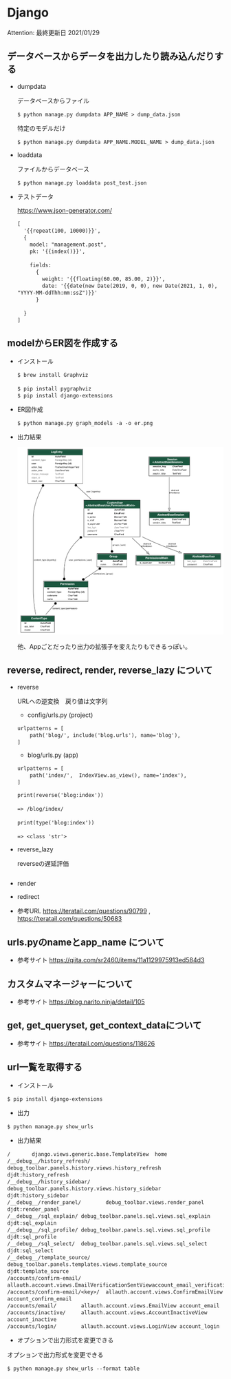 # Django

Attention: 最終更新日 2021/01/29


## データベースからデータを出力したり読み込んだりする

- dumpdata

  データベースからファイル

  ```
  $ python manage.py dumpdata APP_NAME > dump_data.json
  ```

  特定のモデルだけ

  ```
  $ python manage.py dumpdata APP_NAME.MODEL_NAME > dump_data.json
  ```

- loaddata

  ファイルからデータベース

  ```
  $ python manage.py loaddata post_test.json   
  ```

- テストデータ
  
  https://www.json-generator.com/
  
  ```
  [
    '{{repeat(100, 10000)}}',
    {
      model: "management.post",
      pk: '{{index()}}',
      
      fields: 
        {
          weight: '{{floating(60.00, 85.00, 2)}}',
          date: '{{date(new Date(2019, 0, 0), new Date(2021, 1, 0),   "YYYY-MM-ddThh:mm:ssZ")}}'
        }
    
    }
  ]
  ```


## modelからER図を作成する

- インストール
  
  ```
  $ brew install Graphviz

  $ pip install pygraphviz
  $ pip install django-extensions
  ```

- ER図作成

  ```
  $ python manage.py graph_models -a -o er.png
  ```

- 出力結果

  ![出力結果](../img/er_sample.png)  

  他、Appごとだったり出力の拡張子を変えたりもできるっぽい。

## reverse, redirect, render, reverse_lazy について

- reverse
  
  URLへの逆変換　戻り値は文字列
  
  - config/urls.py (project)

  ```
  urlpatterns = [
      path('blog/', include('blog.urls'), name='blog'),
  ]
  ```

  - blog/urls.py (app)

  ```
  urlpatterns = [
      path('index/',  IndexView.as_view(), name='index'),
  ]
  ```

  ```
  print(reverse('blog:index'))
  
  => /blog/index/

  print(type('blog:index'))

  => <class 'str'> 
  ```

- reverse_lazy

  reverseの遅延評価

  ```

  ```

- render

- redirect

- 参考URL https://teratail.com/questions/90799 , https://teratail.com/questions/50683

## urls.pyのnameとapp_name について

- 参考サイト https://qiita.com/sr2460/items/11a1129975913ed584d3

## カスタムマネージャーについて

- 参考サイト https://blog.narito.ninja/detail/105

## get, get_queryset, get_context_dataについて 

  - 参考サイト https://teratail.com/questions/118626

## url一覧を取得する
- インストール

```
$ pip install django-extensions
```

- 出力

```
$ python manage.py show_urls
```


- 出力結果

```
/       django.views.generic.base.TemplateView  home
/__debug__/history_refresh/     debug_toolbar.panels.history.views.history_refresh     djdt:history_refresh
/__debug__/history_sidebar/     debug_toolbar.panels.history.views.history_sidebar     djdt:history_sidebar
/__debug__/render_panel/        debug_toolbar.views.render_panel        djdt:render_panel
/__debug__/sql_explain/ debug_toolbar.panels.sql.views.sql_explain      djdt:sql_explain
/__debug__/sql_profile/ debug_toolbar.panels.sql.views.sql_profile      djdt:sql_profile
/__debug__/sql_select/  debug_toolbar.panels.sql.views.sql_select       djdt:sql_select
/__debug__/template_source/     debug_toolbar.panels.templates.views.template_source   djdt:template_source
/accounts/confirm-email/        allauth.account.views.EmailVerificationSentViewaccount_email_verification_sent
/accounts/confirm-email/<key>/  allauth.account.views.ConfirmEmailView  account_confirm_email
/accounts/email/        allauth.account.views.EmailView account_email
/accounts/inactive/     allauth.account.views.AccountInactiveView       account_inactive
/accounts/login/        allauth.account.views.LoginView account_login
```

- オプションで出力形式を変更できる

オプションで出力形式を変更できる
```
$ python manage.py show_urls --format table
```